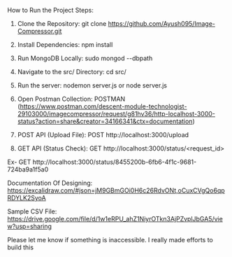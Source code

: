 How to Run the Project
Steps:
1. Clone the Repository: git clone https://github.com/Ayush095/Image-Compressor.git

2. Install Dependencies:  npm install

3. Run MongoDB Locally: sudo mongod --dbpath <path-to-your-data-db-folder>

4. Navigate to the src/ Directory: cd src/

5. Run the server: nodemon server.js or node server.js

6. Open Postman Collection: POSTMAN (https://www.postman.com/descent-module-technologist-29103000/imagecompressor/request/g81hv36/http-localhost-3000-status?action=share&creator=34166341&ctx=documentation)

7. POST API (Upload File): POST http://localhost:3000/upload

8. GET API (Status Check): GET http://localhost:3000/status/<request_id>

Ex- GET http://localhost:3000/status/8455200b-6fb6-4f1c-9681-724ba9a1f5a0

Documentation Of Designing: https://excalidraw.com/#json=jM9GBmGOi0H6c26RdvONt,oCuxCVgQo6qpRDYLK2SyoA

Sample CSV File: https://drive.google.com/file/d/1w1eRPU_ahZ1NiyrOTkn3AjPZvplJbGA5/view?usp=sharing

Please let me know if something is inaccessible. I really made efforts to build this
